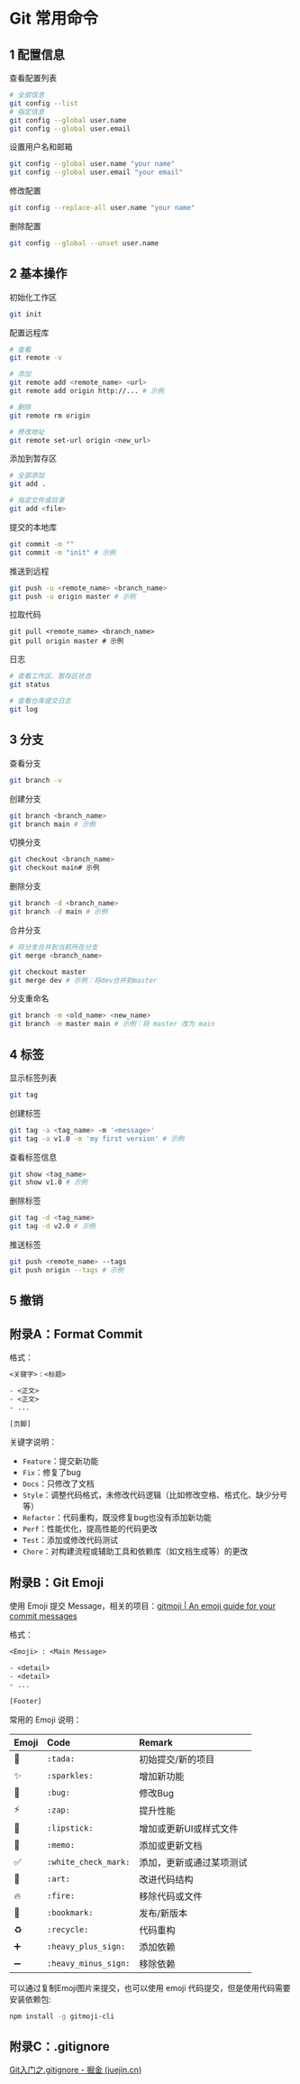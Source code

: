 # Git 常用命令

## 1 配置信息

查看配置列表
```bash
# 全部信息
git config --list
# 指定信息
git config --global user.name
git config --global user.email
```

设置用户名和邮箱
```bash
git config --global user.name "your name"
git config --global user.email "your email"
```

修改配置
```bash
git config --replace-all user.name "your name"
```

删除配置
```bash
git config --global --unset user.name
```

## 2 基本操作

初始化工作区
```bash
git init
```

配置远程库
```bash
# 查看
git remote -v

# 添加
git remote add <remote_name> <url>
git remote add origin http://... # 示例

# 删除
git remote rm origin

# 修改地址
git remote set-url origin <new_url>
```

添加到暂存区
```bash
# 全部添加
git add .

# 指定文件或目录
git add <file>
```

提交的本地库
```bash
git commit -m ""
git commit -m "init" # 示例
```

推送到远程
```bash
git push -u <remote_name> <branch_name>
git push -u origin master # 示例
```

拉取代码
```Shell
git pull <remote_name> <branch_name>
git pull origin master # 示例
```

日志
```bash
# 查看工作区、暂存区状态
git status

# 查看仓库提交日志
git log
```

## 3 分支
查看分支
```bash
git branch -v
```

创建分支
```bash
git branch <branch_name>
git branch main # 示例
```

切换分支
```bash
git checkout <branch_name>
git checkout main# 示例
```

删除分支
```bash
git branch -d <branch_name>
git branch -d main # 示例
```

合并分支
```bash
# 将分支合并到当前所在分支
git merge <branch_name> 

git checkout master
git merge dev # 示例：将dev合并到master
```

分支重命名
```bash
git branch -m <old_name> <new_name>
git branch -m master main # 示例：将 master 改为 main
```

## 4 标签

显示标签列表
```bash
git tag
```

创建标签
```bash
git tag -a <tag_name> -m '<message>'
git tag -a v1.0 -m 'my first version' # 示例
```

查看标签信息
```bash
git show <tag_name>
git show v1.0 # 示例
```

删除标签
```bash
git tag -d <tag_name>
git tag -d v2.0 # 示例
```

推送标签
```bash
git push <remote_name> --tags
git push origin --tags # 示例
```

## 5 撤销

## 附录A：Format Commit

格式：
```txt
<关键字>：<标题>

- <正文>
- <正文>
- ...

[页脚]
```

关键字说明：

- `Feature`：提交新功能
- `Fix`：修复了bug
- `Docs`：只修改了文档
- `Style`：调整代码格式，未修改代码逻辑（比如修改空格、格式化、缺少分号等）
- `Refactor`：代码重构，既没修复bug也没有添加新功能
- `Perf`：性能优化，提高性能的代码更改
- `Test`：添加或修改代码测试
- `Chore`：对构建流程或辅助工具和依赖库（如文档生成等）的更改

## 附录B：Git Emoji

使用 Emoji 提交 Message，相关的项目：[gitmoji | An emoji guide for your commit messages](https://gitmoji.dev/) 

格式：
```txt
<Emoji> : <Main Message>

- <detail>
- <detail>
- ...

[Footer]
```

常用的 Emoji 说明：

| Emoji | Code               | Remark                   |
|:----- |:------------------ |:------------------------ |
| 🎉    | `:tada:`           | 初始提交/新的项目        |
| ✨    | `:sparkles:`         | 增加新功能               |
| 🐛    | `:bug:`              | 修改Bug                  |
| ⚡️   | `:zap:`              | 提升性能                 |
| 💄    | `:lipstick:`         | 增加或更新UI或样式文件   |
| 📝    | `:memo:`             | 添加或更新文档           |
| ✅    | `:white_check_mark:` | 添加，更新或通过某项测试 |
| 🎨    | `:art:`              | 改进代码结构             |
| 🔥    | `:fire:`             | 移除代码或文件           |
| 🔖    | `:bookmark:`         | 发布/新版本              |
| ♻️    | `:recycle:`          | 代码重构                 |
| ➕    | `:heavy_plus_sign:`  | 添加依赖                 |
| ➖    | `:heavy_minus_sign:` | 移除依赖                         |


可以通过复制Emoji图片来提交，也可以使用 emoji 代码提交，但是使用代码需要安装依赖包:

```bash
npm install -g gitmoji-cli
```

## 附录C：.gitignore

[Git入门之.gitignore - 掘金 (juejin.cn)](https://juejin.cn/post/6998911250323390501)